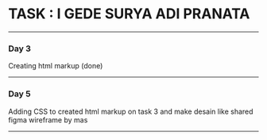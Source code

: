 # TASK : I GEDE SURYA ADI PRANATA
<hr/>

### Day 3
  Creating html markup (done)
<hr>

### Day 5
  Adding CSS to created html markup on task 3 and make desain like shared figma wireframe by mas 
  <hr>